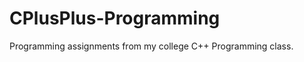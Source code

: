 CPlusPlus-Programming
=============================

Programming assignments from my college C++ Programming class.
